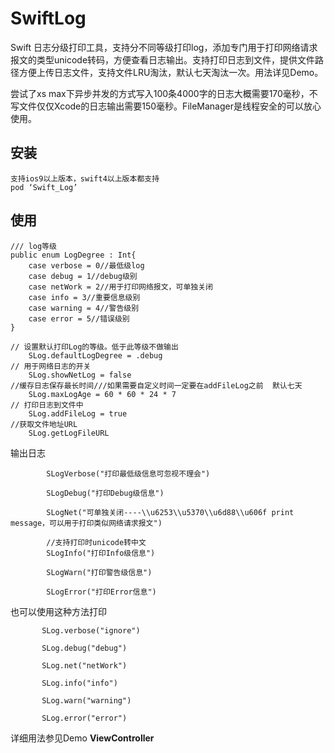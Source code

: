 # SwiftLog
Swift 日志分级打印工具，支持分不同等级打印log，添加专门用于打印网络请求报文的类型unicode转码，方便查看日志输出。支持打印日志到文件，提供文件路径方便上传日志文件，支持文件LRU淘汰，默认七天淘汰一次。用法详见Demo。

尝试了xs max下异步并发的方式写入100条4000字的日志大概需要170毫秒，不写文件仅仅Xcode的日志输出需要150毫秒。FileManager是线程安全的可以放心使用。

## 安装
```
支持ios9以上版本，swift4以上版本都支持
pod ‘Swift_Log’
```
## 使用 

```
/// log等级
public enum LogDegree : Int{
    case verbose = 0//最低级log
    case debug = 1//debug级别
    case netWork = 2//用于打印网络报文，可单独关闭
    case info = 3//重要信息级别
    case warning = 4//警告级别
    case error = 5//错误级别
}
```

```
// 设置默认打印Log的等级。低于此等级不做输出
    SLog.defaultLogDegree = .debug
// 用于网络日志的开关
    SLog.showNetLog = false
//缓存日志保存最长时间///如果需要自定义时间一定要在addFileLog之前  默认七天
    SLog.maxLogAge = 60 * 60 * 24 * 7
// 打印日志到文件中
    SLog.addFileLog = true
//获取文件地址URL
    SLog.getLogFileURL
```
输出日志
```
        SLogVerbose("打印最低级信息可忽视不理会")
        
        SLogDebug("打印Debug级信息")
        
        SLogNet("可单独关闭----\\u6253\\u5370\\u6d88\\u606f print message，可以用于打印类似网络请求报文")
        
        //支持打印时unicode转中文
        SLogInfo("打印Info级信息")
        
        SLogWarn("打印警告级信息")
        
        SLogError("打印Error信息")
```
也可以使用这种方法打印
```
       SLog.verbose("ignore")
        
       SLog.debug("debug")
        
       SLog.net("netWork")
       
       SLog.info("info")
        
       SLog.warn("warning")
        
       SLog.error("error")
```

详细用法参见Demo **ViewController**
